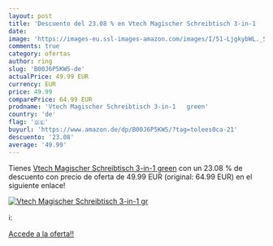 ```yaml
---
layout: post
title: 'Descuento del 23.08 % en Vtech Magischer Schreibtisch 3-in-1   gr'
date: 
image: 'https://images-eu.ssl-images-amazon.com/images/I/51-LjgkybWL._SL200_.jpg'
comments: true
category: ofertas
author: ring
slug: 'B00J6P5KWS-de'
actualPrice: 49.99 EUR
currency: EUR
price: 49.99
comparePrice: 64.99 EUR
prodname: 'Vtech Magischer Schreibtisch 3-in-1   green'
country: 'de'
flag: '🇩🇪'
buyurl: 'https://www.amazon.de/dp/B00J6P5KWS/?tag=tolees0ca-21'
descuento: '23.08'
average: '49.99'
---
```


Tienes [Vtech Magischer Schreibtisch 3-in-1   green](https://www.amazon.de/dp/B00J6P5KWS/?tag=tolees0ca-21) con un 23.08 % de descuento con precio de oferta de 49.99 EUR (original: 64.99 EUR) en el siguiente enlace!

[![Vtech Magischer Schreibtisch 3-in-1   gr](https://images-eu.ssl-images-amazon.com/images/I/51-LjgkybWL._SL200_.jpg)](https://www.amazon.de/dp/B00J6P5KWS/?tag=tolees0ca-21)

ℹ️:


[Accede a la oferta!!](https://www.amazon.de/dp/B00J6P5KWS/?tag=tolees0ca-21)
